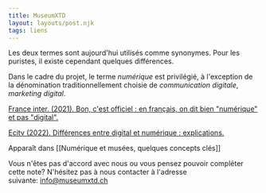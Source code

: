 ```yaml
---
title: MuseumXTD
layout: layouts/post.njk
tags: liens
---
```


Les deux termes sont aujourd'hui utilisés comme synonymes. Pour les puristes, il existe cependant quelques différences. 

Dans le cadre du projet, le terme *numérique* est privilégié, à l'exception de la dénomination traditionnellement choisie de *communication digitale*, *marketing digital*.   

[France inter. (2021). Bon, c'est officiel : en français, on dit bien "numérique" et pas "digital".](https://www.radiofrance.fr/franceinter/bon-c-est-officiel-en-francais-on-dit-bien-numerique-et-pas-digital-4089609)

[Ecitv (2022). Différences entre digital et numérique : explications.](https://www.ecitv.fr/actualites-ecitv/25072022-difference-digital-numerique)


Apparaît dans [[Numérique et musées, quelques concepts clés]]

Vous n'êtes pas d'accord avec nous ou vous pensez pouvoir compléter cette note? N'hésitez pas à nous contacter à l'adresse suivante: [info@museumxtd.ch](mailto:info@museumxtd.ch)